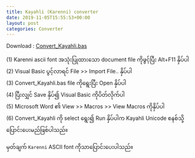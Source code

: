 ```yaml
---
title: Kayahli (Karenni) converter
date: 2019-11-05T15:55:53+00:00
layout: post
categories: Converter
---
```

Download : [Convert_Kayahli.bas](/downloads/Convert_Kayahli.bas)

(1) Karenni ascii font အသုံးပြုထားသော document file ကိုဖွင့်ပြီး Alt+F11 နှိပ်ပါ  
(2) Visual Basic ပွင့်လာရင် File >> Import File.. နှိပ်ပါ  
(3) Convert_Kayahli.bas file ကိုရွေးပြီး Open နှိပ်ပါ  
(4) ပြီးလျှင် Save နှိပ်၍ Visual Basic ကိုပိတ်လိုက်ပါ  
(5) Microsoft Word ၏ View >> Macros >> View Macros ကိုနှိပ်ပါ  
(6) Convert_Kayahli ကို select ရွေး၍ Run နှိပ်ပါက Kayahli Unicode စနစ်သို့ပြောင်းပေးမည်ဖြစ်ပါသည်။

မှတ်ချက် `Karenni` ASCII font ကိုသာပြောင်းပေးပါသည်။